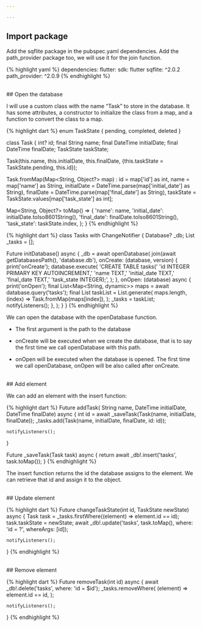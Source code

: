```yaml
---

---
```


## Import package

Add the sqflite package in the pubspec.yaml dependencies. Add the path_provider package too, we will use it for the join function.

{% highlight yaml %}
dependencies:
  flutter:
    sdk: flutter
  sqflite: ^2.0.2
  path_provider: ^2.0.9
{% endhighlight %}

<!--more-->


<br>
## Open the database

I will use a custom class with the name “Task” to store in the database. It has some attributes, a constructor to initialize the class from a map, and a function to convert the class to a map.

{% highlight dart %}
enum TaskState { pending, completed, deleted }

class Task {
  int? id;
  final String name;
  final DateTime initialDate;
  final DateTime finalDate;
  TaskState taskState;

  Task(this.name, this.initialDate, this.finalDate,
      {this.taskState = TaskState.pending, this.id});

  Task.fromMap(Map<String, Object?> map)
      : id = map['id'] as int,
        name = map['name'] as String,
        initialDate = DateTime.parse(map['initial_date'] as String),
        finalDate = DateTime.parse(map['final_date'] as String),
        taskState = TaskState.values[map['task_state'] as int];

  Map<String, Object?> toMap() => {
        'name': name,
        'initial_date': initialDate.toIso8601String(),
        'final_date': finalDate.toIso8601String(),
        'task_state': taskState.index,
      };
}
{% endhighlight %}

{% highlight dart %}
class Tasks with ChangeNotifier {
  Database? _db;
  List<Task> _tasks = [];

  Future<void> initDatabase() async {
      _db = await openDatabase(
        join(await getDatabasesPath(), 'database.db'),
        onCreate: (database, version) {
          print('onCreate');
          database.execute(
            'CREATE TABLE tasks('
            'id INTEGER PRIMARY KEY AUTOINCREMENT,'
            'name TEXT,'
            'initial_date TEXT,'
            'final_date TEXT,'
            'task_state INTEGER);',
          );
        },
        onOpen: (database) async {
          print('onOpen');
          final List<Map<String, dynamic>> maps = await database.query('tasks');
          final List<Task> taskList = List.generate(
            maps.length,
            (index) => Task.fromMap(maps[index]),
          );
          _tasks = taskList;
          notifyListeners();
        },
      );
  }
}
{% endhighlight %}

We can open the database with the openDatabase function.

* The first argument is the path to the database

* onCreate will be executed when we create the database, that is to say the first time we call openDatabase with this path.

* onOpen will be executed when the database is opened. The first time we call openDatabase, onOpen will be also called after onCreate.


<br>
## Add element

We can add an element with the insert function:

{% highlight dart %}
Future<void> addTask(
      String name, DateTime initialDate, DateTime finalDate) async {
    int id = await _saveTask(Task(name, initialDate, finalDate));
    _tasks.add(Task(name, initialDate, finalDate, id: id));

    notifyListeners();
  }

  Future<int> _saveTask(Task task) async {
    return await _db!.insert('tasks', task.toMap());
  }
{% endhighlight %}

The insert function returns the id the database assigns to the element. We can retrieve that id and assign it to the object.


<br>
## Update element

{% highlight dart %}
Future<void> changeTaskState(int id, TaskState newState) async {
    Task task = _tasks.firstWhere((element) => element.id == id);
    task.taskState = newState;
    await _db!.update('tasks', task.toMap(), where: 'id = ?', whereArgs: [id]);

    notifyListeners();
  }
{% endhighlight %}


<br>
## Remove element

{% highlight dart %}
Future<void> removeTask(int id) async {
    await _db!.delete('tasks', where: 'id = $id');
    _tasks.removeWhere(
      (element) => element.id == id,
    );

    notifyListeners();
  }
{% endhighlight %}